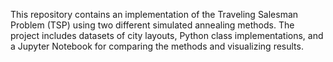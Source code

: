 This repository contains an implementation of the Traveling Salesman Problem (TSP) using two different simulated annealing methods. The project includes datasets of city layouts, Python class implementations, and a Jupyter Notebook for comparing the methods and visualizing results.
